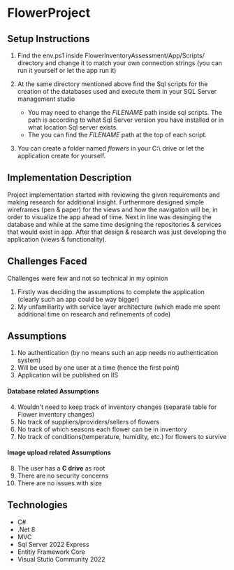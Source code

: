 # FlowerProject

## Setup Instructions
1) Find the env.ps1 inside FlowerInventoryAssessment/App/Scripts/ directory and change it to match your own connection strings (you can run it yourself or let the app run it)
2) At the same directory mentioned above find the Sql scripts for the creation of the databases used and execute them in your SQL Server management studio

   - You may need to change the *FILENAME* path inside sql scripts. The path is according to what Sql Server version you have installed or in what location Sql server exists.
   - The you can find the *FILENAME* path at the top of each script.

3) You can create a folder named *flowers* in your C:\ drive or let the application create for yourself.

## Implementation Description
Project implementation started with reviewing the given requirements and making research for additional insight. Furthermore designed simple wireframes (pen & paper) for the views and how the navigation will be, in order to visualize the app ahead of time. Next in line was desinging the database and while at the same time designing the repositories & services that would exist in app. After that design & research was just developing the application (views & functionality).

## Challenges Faced
Challenges were few and not so technical in my opinion
1)   Firstly was deciding the assumptions to complete the application (clearly such an app could be way bigger)
2)   My unfamiliarity with service layer architecture (which made me spent additional time on research and refinements of code)

## Assumptions
1)   No authentication (by no means such an app needs no authentication system)
2)   Will be used by one user at a time (hence the first point)
3)   Application will be published on IIS
####   Database related Assumptions
4)   Wouldn't need to keep track of inventory changes (separate table for Flower inventory changes)
5)   No track of suppliers/providers/sellers of flowers
6)   No track of which seasons each flower can be in inventory
7)   No track of conditions(temperature, humidity, etc.) for flowers to survive
####   Image upload related Assumptions
8)   The user has a __C drive__ as root
9)   There are no security concerns
10)   There are no issues with size

## Technologies
- C#
- .Net 8
- MVC
- Sql Server 2022 Express
- Entitiy Framework Core
- Visual Stutio Community 2022
